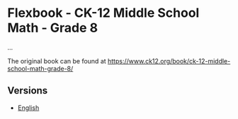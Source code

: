 # Flexbook - CK-12 Middle School Math - Grade 8

...

The original book can be found at https://www.ck12.org/book/ck-12-middle-school-math-grade-8/

## Versions

* [English](https://liascript.github.io/course/?https://raw.githubusercontent.com/LiaBooks/Flexbook-CK-12-Middle-School-Math-Grade-8/main/English/README.md)
